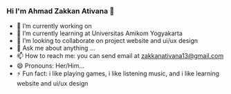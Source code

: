 ### Hi I'm Ahmad Zakkan Ativana 👋

- 🔭 I’m currently working on 
- 🌱 I’m currently learning at Universitas Amikom Yogyakarta
- 👯 I’m looking to collaborate on project website and ui/ux design
- 💬 Ask me about anything ...
- 📫 How to reach me: you can send email at zakkanativana13@gmail.com 
- 😄 Pronouns: Her/Him...
- ⚡ Fun fact: i like playing games, i like listening music, and i like learning website and ui/ux design

